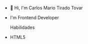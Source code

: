 - 👋 Hi, I'm Carlos Mario Tirado Tovar
- I'm Frontend Developer

  Habilidades
- HTML5


<!---
carlostirado23/carlostirado23 is a ✨ special ✨ repository because its `README.md` (this file) appears on your GitHub profile.
You can click the Preview link to take a look at your changes.
--->
